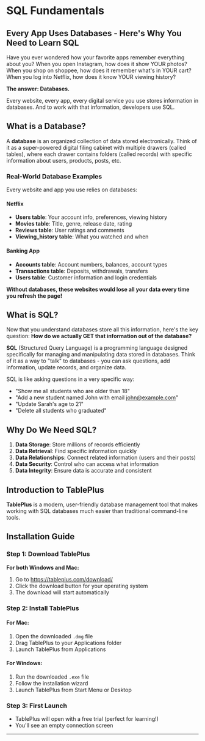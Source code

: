 # SQL Fundamentals 

## Every App Uses Databases - Here's Why You Need to Learn SQL

Have you ever wondered how your favorite apps remember everything about you? When you open Instagram, how does it show YOUR photos? When you shop on shoppee, how does it remember what's in YOUR cart? When you log into Netflix, how does it know YOUR viewing history?

**The answer: Databases.**

Every website, every app, every digital service you use stores information in databases. And to work with that information, developers use SQL.

## What is a Database?

A **database** is an organized collection of data stored electronically. Think of it as a super-powered digital filing cabinet with multiple drawers (called tables), where each drawer contains folders (called records) with specific information about users, products, posts, etc.

### Real-World Database Examples

Every website and app you use relies on databases:

#### **Netflix**
- **Users table**: Your account info, preferences, viewing history
- **Movies table**: Title, genre, release date, rating
- **Reviews table**: User ratings and comments
- **Viewing_history table**: What you watched and when

#### **Banking App**
- **Accounts table**: Account numbers, balances, account types
- **Transactions table**: Deposits, withdrawals, transfers
- **Users table**: Customer information and login credentials

**Without databases, these websites would lose all your data every time you refresh the page!**

## What is SQL?

Now that you understand databases store all this information, here's the key question: **How do we actually GET that information out of the database?**

**SQL** (Structured Query Language) is a programming language designed specifically for managing and manipulating data stored in databases. Think of it as a way to "talk" to databases - you can ask questions, add information, update records, and organize data.

SQL is like asking questions in a very specific way:
- "Show me all students who are older than 18"
- "Add a new student named John with email john@example.com"
- "Update Sarah's age to 21"
- "Delete all students who graduated"

## Why Do We Need SQL?

1. **Data Storage**: Store millions of records efficiently
2. **Data Retrieval**: Find specific information quickly
3. **Data Relationships**: Connect related information (users and their posts)
4. **Data Security**: Control who can access what information
5. **Data Integrity**: Ensure data is accurate and consistent

## Introduction to TablePlus

**TablePlus** is a modern, user-friendly database management tool that makes working with SQL databases much easier than traditional command-line tools.


## Installation Guide

### Step 1: Download TablePlus

**For both Windows and Mac:**
1. Go to https://tableplus.com/download/
2. Click the download button for your operating system
3. The download will start automatically

### Step 2: Install TablePlus

#### **For Mac:**
1. Open the downloaded `.dmg` file
2. Drag TablePlus to your Applications folder
3. Launch TablePlus from Applications

#### **For Windows:**
1. Run the downloaded `.exe` file
2. Follow the installation wizard
3. Launch TablePlus from Start Menu or Desktop

### Step 3: First Launch
- TablePlus will open with a free trial (perfect for learning!)
- You'll see an empty connection screen


---


